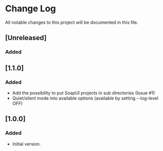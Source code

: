 # Change Log
All notable changes to this project will be documented in this file.

## [Unreleased]
### Added

## [1.1.0]
### Added
 - Add the possibility to put SoapUI projects in sub directories (Issue #1)
 - Quiet/silent mode into available options (available by setting --log-level OFF)

## [1.0.0]
### Added
- Initial version.
